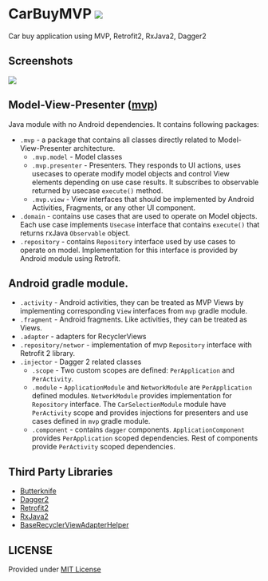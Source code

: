 # CarBuyMVP ![](http://i.imgur.com/AEBXz2F.png)
Car buy application using MVP, Retrofit2, RxJava2, Dagger2

## Screenshots
![](http://i.imgur.com/XbplWwI.png)

## Model-View-Presenter ([mvp](https://github.com/subramanyamgv/CarBuyMVP/tree/master/mvp))
Java module with no Android dependencies. It contains following packages:

- `.mvp` - a package that contains all classes directly related to Model-View-Presenter architecture. 
	- `.mvp.model` - Model classes
	- `.mvp.presenter` - Presenters. They responds to UI actions,  uses usecases to operate modify model objects and control View elements depending on use case results. It subscribes to observable returned by usecase `execute()` method.
	- `.mvp.view` - View interfaces that should be implemented by Android Activities, Fragments, or any other UI component.
- `.domain` - contains use cases that are used to operate on Model objects. Each use case implements `Usecase` interface that contains `execute()` that returns rxJava `Observable` object. 
- `.repository` - contains `Repository` interface used by use cases to operate on model. Implementation for this interface is provided by Android module using Retrofit.

## Android gradle module.

- `.activity` - Android activities, they can be treated as MVP Views by implementing corresponding `View` interfaces from `mvp` gradle module.
- `.fragment` - Android fragments. Like activities, they can be treated as Views.
- `.adapter` - adapters for RecyclerViews
- `.repository/networ` - implementation of mvp `Repository` interface with Retrofit 2 library.
- `.injector` - Dagger 2 related classes
	- `.scope` - Two custom scopes are defined: `PerApplication` and `PerActivity`.
	- `.module` - `ApplicationModule` and `NetworkModule` are `PerApplication` defined modules. `NetworkModule` provides implementation for `Repository` interface. The `CarSelectionModule` module have `PerActivity` scope and provides injections for presenters and use cases defined in `mvp` gradle module.
	- `.component` - contains `dagger` components. `ApplicationComponent` provides `PerApplication` scoped dependencies. Rest of components provide `PerActivity` scoped dependencies.

## Third Party Libraries
* [Butterknife](https://github.com/JakeWharton/butterknife)
* [Dagger2](https://github.com/square/dagger)
* [Retrofit2](https://github.com/square/retrofit)
* [RxJava2](https://github.com/ReactiveX/RxJava)
* [BaseRecyclerViewAdapterHelper](https://github.com/CymChad/BaseRecyclerViewAdapterHelper)

## LICENSE
Provided under [MIT License](LICENSE)
